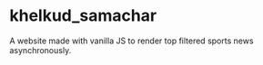# khelkud_samachar
A website made with vanilla JS to render top filtered sports news asynchronously.  
